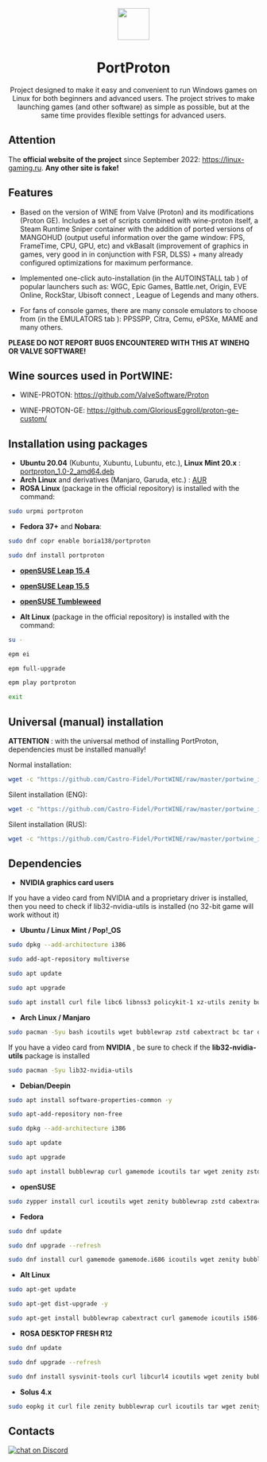 <div align="center">
  <img src="https://raw.githubusercontent.com/Castro-Fidel/PortProton_PKGBUILD/main/portproton.svg" width="64">
  <h1 align="center">PortProton</h1>
  <p align="center">Project designed to make it easy and convenient to run Windows games on Linux for both beginners and advanced users.
The project strives to make launching games (and other software) as simple as possible, but at the same time provides flexible settings for advanced users.</p>
</div>

## Attention
The **official website of the project** since September 2022: https://linux-gaming.ru.  **Any other site is fake!**

## Features

- Based on the version of WINE from Valve (Proton) and its modifications (Proton GE).
Includes a set of scripts combined with wine-proton itself, a Steam Runtime Sniper container with the addition of ported versions of MANGOHUD (output useful information over the game window: FPS, FrameTime, CPU, GPU, etc) and vkBasalt (improvement of graphics in games, very good in in conjunction with FSR, DLSS) + many already configured optimizations for maximum performance.

- Implemented one-click auto-installation (in the AUTOINSTALL tab ) of popular launchers such as: WGC, Epic Games, Battle.net, Origin, EVE Online, RockStar, Ubisoft connect , League of Legends and many others.

- For fans of console games, there are many console emulators to choose from (in the EMULATORS tab ): PPSSPP, Citra, Cemu, ePSXe, MAME and many others.

**PLEASE DO NOT REPORT BUGS ENCOUNTERED WITH THIS AT WINEHQ OR VALVE SOFTWARE!**

## **Wine sources used in PortWINE:**

* WINE-PROTON: https://github.com/ValveSoftware/Proton

* WINE-PROTON-GE: https://github.com/GloriousEggroll/proton-ge-custom/

## Installation using packages

* **Ubuntu 20.04** (Kubuntu, Xubuntu, Lubuntu, etc.), **Linux Mint 20.x** :
[portproton_1.0-2_amd64.deb](https://github.com/Castro-Fidel/PortProton_dpkg/releases/download/portproton_1.0-2_amd64/portproton_1.0-2_amd64.deb)
* **Arch Linux** and derivatives (Manjaro, Garuda, etc.) :
[AUR](https://aur.archlinux.org/packages/portproton)
* **ROSA Linux** (package in the official repository) is installed with the command:

```sh
sudo urpmi portproton
```

* **Fedora 37+** and **Nobara**:

```sh
sudo dnf copr enable boria138/portproton

sudo dnf install portproton
```

* [**openSUSE Leap 15.4**](https://software.opensuse.org/ymp/home:Boria138/15.4/portproton.ymp?base=openSUSE%3ALeap%3A15.4&query=portproton)
* [**openSUSE Leap 15.5**](https://software.opensuse.org/ymp/home:Boria138/15.5/portproton.ymp?base=openSUSE%3ALeap%3A15.5&query=portproton)
* [**openSUSE Tumbleweed**](https://software.opensuse.org/ymp/home:Boria138/openSUSE_Tumbleweed/portproton.ymp?base=openSUSE%3AFactory&query=portproton)

* **Alt Linux** (package in the official repository) is installed with the command:

```sh
su -

epm ei

epm full-upgrade

epm play portproton

exit
```

## Universal (manual) installation

**ATTENTION** : with the universal method of installing PortProton, dependencies must be installed manually!

Normal installation:

```sh
wget -c "https://github.com/Castro-Fidel/PortWINE/raw/master/portwine_install_script/PortProton_1.0" && sh PortProton_1.0
```

Silent installation (ENG):

```sh
wget -c "https://github.com/Castro-Fidel/PortWINE/raw/master/portwine_install_script/PortProton_1.0" && sh PortProton_1.0 -eng
```

Silent installation (RUS):

```sh
wget -c "https://github.com/Castro-Fidel/PortWINE/raw/master/portwine_install_script/PortProton_1.0" && sh PortProton_1.0 -rus
```

## Dependencies

* **NVIDIA graphics card users**

If you have a video card from NVIDIA and a proprietary driver is installed, then you need to check if lib32-nvidia-utils is installed (no 32-bit game will work without it)

* **Ubuntu / Linux Mint / Pop!_OS**

```sh
sudo dpkg --add-architecture i386

sudo add-apt-repository multiverse

sudo apt update

sudo apt upgrade

sudo apt install curl file libc6 libnss3 policykit-1 xz-utils zenity bubblewrap curl icoutils tar libvulkan1 libvulkan1:i386 wget zenity zstd cabextract xdg-utils openssl bc libgl1-mesa-glx libgl1-mesa-glx:i386
```

* **Arch Linux / Manjaro**

```sh
sudo pacman -Syu bash icoutils wget bubblewrap zstd cabextract bc tar openssl gamemode desktop-file-utils curl dbus freetype2 gdk-pixbuf2 ttf-font zenity gzip nss xorg-xrandr vulkan-driver vulkan-icd-loader lsof lib32-freetype2 lib32-libgl lib32-gcc-libs lib32-libx11 lib32-libxss lib32-alsa-plugins lib32-libgpg-error lib32-nss lib32-vulkan-driver lib32-vulkan-icd-loader lib32-gamemode lib32-openssl
```

If you have a video card from **NVIDIA** , be sure to check if the **lib32-nvidia-utils** package is installed

```sh
sudo pacman -Syu lib32-nvidia-utils
```

* **Debian/Deepin**

```sh
sudo apt install software-properties-common -y

sudo apt-add-repository non-free

sudo dpkg --add-architecture i386

sudo apt update

sudo apt upgrade

sudo apt install bubblewrap curl gamemode icoutils tar wget zenity zstd libvulkan1 libvulkan1:i386 steam cabextract
```

* **openSUSE**

```sh
sudo zypper install curl icoutils wget zenity bubblewrap zstd cabextract tar steam zenity zenity-lang gamemoded libgamemode0 libgamemodeauto0
```

* **Fedora**

```sh
sudo dnf update

sudo dnf upgrade --refresh

sudo dnf install curl gamemode gamemode.i686 icoutils wget zenity bubblewrap zstd cabextract tar openssl mesa-dri-drivers.i686 mesa-vulkan-drivers mesa-vulkan-drivers.i686 vulkan-loader vulkan-loader.i686 nss.i686 alsa-lib.i686 mesa-libGL.i686 mesa-libEGL.i686 wmctrl ImageMagick
```

* **Alt Linux**

```sh
sudo apt-get update

sudo apt-get dist-upgrade -y

sudo apt-get install bubblewrap cabextract curl gamemode icoutils i586-libvulkan1 libvulkan1 steam vulkan-tools wget zenity zstd
```

* **ROSA DESKTOP FRESH R12**

```sh
sudo dnf update

sudo dnf upgrade --refresh

sudo dnf install sysvinit-tools curl libcurl4 icoutils wget zenity bubblewrap zstd cabextract tar libvulkan1 lib64vulkan1 vulkan.x86_64 vulkan.i686 vkd3d.x86_64 vkd3d.i686 coreutils file libc6 libnss3 xz bubblewrap xdg-utils openssl bc libgl1 lib64freetype2 libfreetype2 lib64txc-dxtn libtxc-dxtn lib64opencl1 libopencl1 libdrm2 libdrm2.i686 mesa.i686
```

* **Solus 4.x**

```sh
sudo eopkg it curl file zenity bubblewrap curl icoutils tar wget zenity zstd cabextract xdg-utils openssl bc vulkan vulkan-32bit mesalib-32bit samba
```

## Contacts

<p>
    <a href="https://discord.gg/FTaheP99wE">
        <img src="https://img.shields.io/discord/308323056592486420?logo=discord"
            alt="chat on Discord"></a>
</p>
